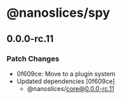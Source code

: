# @nanoslices/spy

## 0.0.0-rc.11

### Patch Changes

- 0f609ce: Move to a plugin system
- Updated dependencies [0f609ce]
  - @nanoslices/core@0.0.0-rc.11
